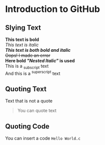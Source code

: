 # Introduction to GitHub
## Slying Text
**This text is bold**\
*This text is italic*\
***This text is both bold and italic***\
~~Oops! I made an error~~\
**Here bold _"Nested Italic"_ is used**\
This is a <sub>subscript</sub> text\
And this is a <sup>superscript</sup> text
## Quoting Text
Text that is not a quote
> You can quote text
## Quoting Code
You can insert a code `Hello World.c`
